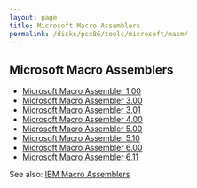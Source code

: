 ```yaml
---
layout: page
title: Microsoft Macro Assemblers
permalink: /disks/pcx86/tools/microsoft/masm/
---
```


Microsoft Macro Assemblers
--------------------------

* [Microsoft Macro Assembler 1.00](/disks/pcx86/tools/microsoft/masm/1.00/)
* [Microsoft Macro Assembler 3.00](/disks/pcx86/tools/microsoft/masm/3.00/)
* [Microsoft Macro Assembler 3.01](/disks/pcx86/tools/microsoft/masm/3.01/)
* [Microsoft Macro Assembler 4.00](/disks/pcx86/tools/microsoft/masm/4.00/)
* [Microsoft Macro Assembler 5.00](/disks/pcx86/tools/microsoft/masm/5.00/)
* [Microsoft Macro Assembler 5.10](/disks/pcx86/tools/microsoft/masm/5.10/)
* [Microsoft Macro Assembler 6.00](/disks/pcx86/tools/microsoft/masm/6.00/)
* [Microsoft Macro Assembler 6.11](/disks/pcx86/tools/microsoft/masm/6.11/)

See also: [IBM Macro Assemblers](/disks/pcx86/tools/ibm/masm/)
